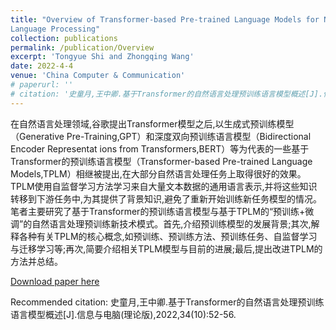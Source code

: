 ```yaml
---
title: "Overview of Transformer-based Pre-trained Language Models for Natural 
Language Processing"
collection: publications
permalink: /publication/Overview
excerpt: 'Tongyue Shi and Zhongqing Wang'
date: 2022-4-4
venue: 'China Computer & Communication'
# paperurl: ''
# citation: '史童月,王中卿.基于Transformer的自然语言处理预训练语言模型概述[J].信息与电脑(理论版),2022,34(10):52-56.'
---
```

在自然语言处理领域,谷歌提出Transformer模型之后,以生成式预训练模型（Generative Pre-Training,GPT）和深度双向预训练语言模型（Bidirectional Encoder Representat ions from Transformers,BERT）等为代表的一些基于Transformer的预训练语言模型（Transformer-based Pre-trained Language Models,TPLM）相继被提出,在大部分自然语言处理任务上取得很好的效果。TPLM使用自监督学习方法学习来自大量文本数据的通用语言表示,并将这些知识转移到下游任务中,为其提供了背景知识,避免了重新开始训练新任务模型的情况。笔者主要研究了基于Transformer的预训练语言模型与基于TPLM的“预训练+微调”的自然语言处理预训练新技术模式。首先,介绍预训练模型的发展背景;其次,解释各种有关TPLM的核心概念,如预训练、预训练方法、预训练任务、自监督学习与迁移学习等;再次,简要介绍相关TPLM模型与目前的进展;最后,提出改进TPLM的方法并总结。 

[Download paper here](https://kns.cnki.net/kcms/detail/detail.aspx?dbcode=CJFD&dbname=CJFDAUTO&filename=XXDL202210017&uniplatform=NZKPT&v=8Crfb2VCl6v_vYuaN2yBuVQpEE9lqWBmnbV-g-XG86QBWHxb0Uh-eXzOtvIDflg4)

Recommended citation: 史童月,王中卿.基于Transformer的自然语言处理预训练语言模型概述[J].信息与电脑(理论版),2022,34(10):52-56.